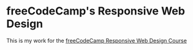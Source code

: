 # freeCodeCamp's Responsive Web Design

This is my work for the [freeCodeCamp Responsive Web Design Course](https://www.freecodecamp.org/learn/responsive-web-design/)
